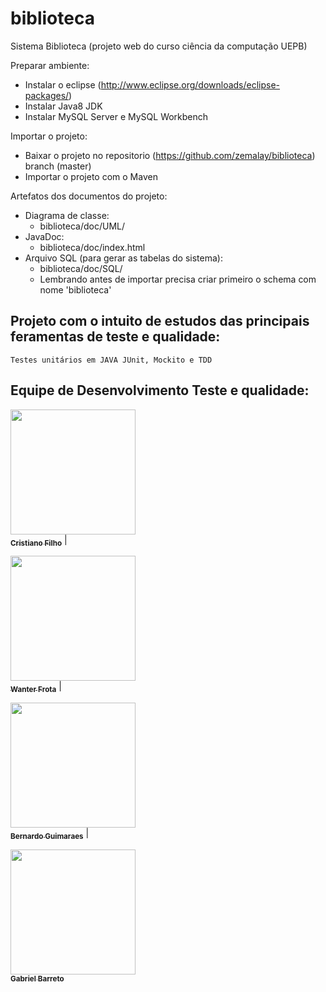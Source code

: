 # biblioteca
Sistema Biblioteca (projeto web do curso ciência da computação UEPB)

Preparar ambiente:
  - Instalar o eclipse (http://www.eclipse.org/downloads/eclipse-packages/)
  - Instalar Java8 JDK
  - Instalar MySQL Server e MySQL Workbench
 
Importar o projeto:
  - Baixar o projeto no repositorio (https://github.com/zemalay/biblioteca) branch (master)
  - Importar o projeto com o Maven
  

Artefatos dos documentos do projeto:
  - Diagrama de classe:
    - biblioteca/doc/UML/
  - JavaDoc:
    - biblioteca/doc/index.html
  - Arquivo SQL (para gerar as tabelas do sistema):
    - biblioteca/doc/SQL/
    - Lembrando antes de importar precisa criar primeiro o schema com nome 'biblioteca'


 ## Projeto com o intuito de estudos das principais feramentas de teste e qualidade:
 
    Testes unitários em JAVA JUnit, Mockito e TDD
 
 
## Equipe de Desenvolvimento Teste e qualidade:	

 [<img src="https://avatars.githubusercontent.com/u/54041918?s=400&u=9691b69b1b7c46137971d4b2775228007fff85a9&v=4" width="200px; "/><br><sub><b>Cristiano Filho</b></sub>](https://github.com/CristianoFilho) | 

[<img src="https://avatars.githubusercontent.com/u/32720912?s=400&u=6377dc731aea2265cd15f9ddd5324b5904b5ac3d&v=4" width="200px;"/><br><sub><b>Wanter Frota</b></sub>](https://github.com/wlfrotaneto) | 	

 [<img src="https://avatars.githubusercontent.com/u/54105504?s=400&v=4" width="200px;"/><br><sub><b>Bernardo Guimaraes</b></sub>](https://github.com/BernardoGuimaraes) |

 [<img src=" https://avatars.githubusercontent.com/u/65327084?s=400&v=4" width="200px;"/><br><sub><b>Gabriel Barreto</b></sub>](https://github.com/Gabrielbveloso)



